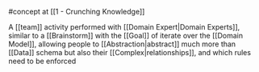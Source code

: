 #concept at [[1 - Crunching Knowledge]]

A [[team]] activity performed with [[Domain Expert|Domain Experts]], similar to a [[Brainstorm]] with the [[Goal]] of iterate over the [[Domain Model]], allowing people to [[Abstraction|abstract]] much more than [[Data]] schema but also their [[Complex|relationships]], and which rules need to be enforced